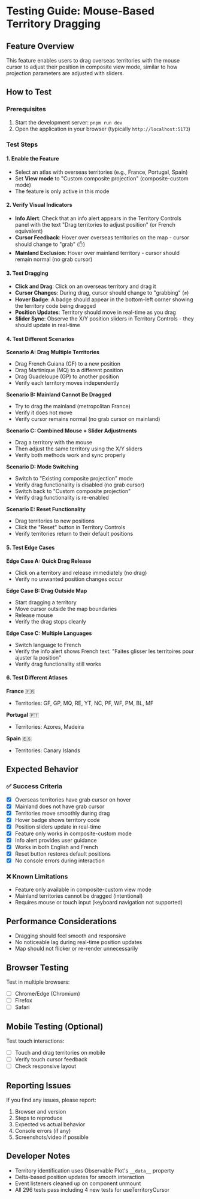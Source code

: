 # Testing Guide: Mouse-Based Territory Dragging

## Feature Overview
This feature enables users to drag overseas territories with the mouse cursor to adjust their position in composite view mode, similar to how projection parameters are adjusted with sliders.

## How to Test

### Prerequisites
1. Start the development server: `pnpm run dev`
2. Open the application in your browser (typically `http://localhost:5173`)

### Test Steps

#### 1. Enable the Feature
- Select an atlas with overseas territories (e.g., France, Portugal, Spain)
- Set **View mode** to "Custom composite projection" (composite-custom mode)
- The feature is only active in this mode

#### 2. Verify Visual Indicators
- **Info Alert**: Check that an info alert appears in the Territory Controls panel with the text "Drag territories to adjust position" (or French equivalent)
- **Cursor Feedback**: Hover over overseas territories on the map - cursor should change to "grab" (✋)
- **Mainland Exclusion**: Hover over mainland territory - cursor should remain normal (no grab cursor)

#### 3. Test Dragging
- **Click and Drag**: Click on an overseas territory and drag it
- **Cursor Changes**: During drag, cursor should change to "grabbing" (✊)
- **Hover Badge**: A badge should appear in the bottom-left corner showing the territory code being dragged
- **Position Updates**: Territory should move in real-time as you drag
- **Slider Sync**: Observe the X/Y position sliders in Territory Controls - they should update in real-time

#### 4. Test Different Scenarios

**Scenario A: Drag Multiple Territories**
- Drag French Guiana (GF) to a new position
- Drag Martinique (MQ) to a different position
- Drag Guadeloupe (GP) to another position
- Verify each territory moves independently

**Scenario B: Mainland Cannot Be Dragged**
- Try to drag the mainland (metropolitan France)
- Verify it does not move
- Verify cursor remains normal (no grab cursor on mainland)

**Scenario C: Combined Mouse + Slider Adjustments**
- Drag a territory with the mouse
- Then adjust the same territory using the X/Y sliders
- Verify both methods work and sync properly

**Scenario D: Mode Switching**
- Switch to "Existing composite projection" mode
- Verify drag functionality is disabled (no grab cursor)
- Switch back to "Custom composite projection"
- Verify drag functionality is re-enabled

**Scenario E: Reset Functionality**
- Drag territories to new positions
- Click the "Reset" button in Territory Controls
- Verify territories return to their default positions

#### 5. Test Edge Cases

**Edge Case A: Quick Drag Release**
- Click on a territory and release immediately (no drag)
- Verify no unwanted position changes occur

**Edge Case B: Drag Outside Map**
- Start dragging a territory
- Move cursor outside the map boundaries
- Release mouse
- Verify the drag stops cleanly

**Edge Case C: Multiple Languages**
- Switch language to French
- Verify the info alert shows French text: "Faites glisser les territoires pour ajuster la position"
- Verify drag functionality still works

#### 6. Test Different Atlases

**France** 🇫🇷
- Territories: GF, GP, MQ, RE, YT, NC, PF, WF, PM, BL, MF

**Portugal** 🇵🇹
- Territories: Azores, Madeira

**Spain** 🇪🇸
- Territories: Canary Islands

## Expected Behavior

### ✅ Success Criteria
- [x] Overseas territories have grab cursor on hover
- [x] Mainland does not have grab cursor
- [x] Territories move smoothly during drag
- [x] Hover badge shows territory code
- [x] Position sliders update in real-time
- [x] Feature only works in composite-custom mode
- [x] Info alert provides user guidance
- [x] Works in both English and French
- [x] Reset button restores default positions
- [x] No console errors during interaction

### ❌ Known Limitations
- Feature only available in composite-custom view mode
- Mainland territories cannot be dragged (intentional)
- Requires mouse or touch input (keyboard navigation not supported)

## Performance Considerations
- Dragging should feel smooth and responsive
- No noticeable lag during real-time position updates
- Map should not flicker or re-render unnecessarily

## Browser Testing
Test in multiple browsers:
- [ ] Chrome/Edge (Chromium)
- [ ] Firefox
- [ ] Safari

## Mobile Testing (Optional)
Test touch interactions:
- [ ] Touch and drag territories on mobile
- [ ] Verify touch cursor feedback
- [ ] Check responsive layout

## Reporting Issues
If you find any issues, please report:
1. Browser and version
2. Steps to reproduce
3. Expected vs actual behavior
4. Console errors (if any)
5. Screenshots/video if possible

## Developer Notes
- Territory identification uses Observable Plot's `__data__` property
- Delta-based position updates for smooth interaction
- Event listeners cleaned up on component unmount
- All 296 tests pass including 4 new tests for useTerritoryCursor
